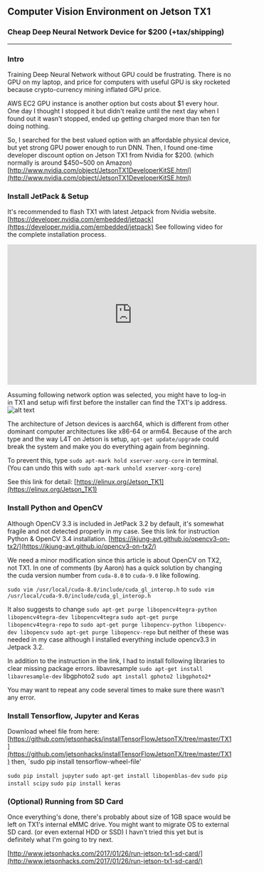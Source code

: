 ## Computer Vision Environment on Jetson TX1
### Cheap Deep Neural Network Device for $200 (+tax/shipping)

---
### Intro

Training Deep Neural Network without GPU could be frustrating. 
There is no GPU on my laptop, and price for computers with useful GPU is sky rocketed because crypto-currency mining inflated GPU price. 

AWS EC2 GPU instance is another option but costs about $1 every hour. One day I thought I stopped it but didn't realize until the next day when I found out it wasn't stopped, ended up getting charged more than ten for doing nothing.

So, I searched for the best valued option with an affordable physical device, but yet strong GPU power enough to run DNN.
Then, I found one-time developer discount option on Jetson TX1 from Nvidia for $200. (which normally is around $450~500 on Amazon)
[http://www.nvidia.com/object/JetsonTX1DeveloperKitSE.html](http://www.nvidia.com/object/JetsonTX1DeveloperKitSE.html)

### Install JetPack & Setup
It's recommended to flash TX1 with latest Jetpack from Nvidia website.
[https://developer.nvidia.com/embedded/jetpack](https://developer.nvidia.com/embedded/jetpack)
See following video for the complete installation process.

<iframe width="560" height="315" src="https://www.youtube.com/embed/DyhRMjaUknQ" frameborder="0" allow="autoplay; encrypted-media" allowfullscreen></iframe>

Assuming following network option was selected, you might have to log-in in TX1 and setup wifi first before the installer can find the TX1's ip address.
![alt text][image1]


The architecture of Jetson devices is aarch64, which is different from other dominant computer architectures like x86-64 or arm64. Because of the arch type and the way L4T on Jetson is setup, `apt-get update/upgrade` could break the system and make you do everything again from beginning.

To prevent this, type `sudo apt-mark hold xserver-xorg-core` in terminal.
(You can undo this with `sudo apt-mark unhold xserver-xorg-core`)

See this link for detail: [https://elinux.org/Jetson_TK1](https://elinux.org/Jetson_TK1)

### Install Python and OpenCV

Although OpenCV 3.3 is included in JetPack 3.2 by default, it's somewhat fragile and not detected properly in my case.
See this link for instruction Python & OpenCV 3.4 installation.
[https://jkjung-avt.github.io/opencv3-on-tx2/](https://jkjung-avt.github.io/opencv3-on-tx2/)

We need a minor modification since this article is about OpenCV on TX2, not TX1.
In one of comments (by Aaron) has a quick solution by changing the cuda version number from `cuda-8.0` to `cuda-9.0` like following.

`sudo vim /usr/local/cuda-8.0/include/cuda_gl_interop.h` to 
`sudo vim /usr/local/cuda-9.0/include/cuda_gl_interop.h`

It also suggests to change
`sudo apt-get purge libopencv4tegra-python libopencv4tegra-dev libopencv4tegra`
`sudo apt-get purge libopencv4tegra-repo`
to
`sudo apt-get purge libopencv-python libopencv-dev libopencv`
`sudo apt-get purge libopencv-repo`
but neither of these was needed in my case although I installed everything include opencv3.3 in Jetpack 3.2.

In addition to the instruction in the link, I had to install following libraries to clear missing package errors.
libavresample
`sudo apt-get install libavresample-dev`
libgphoto2
`sudo apt install gphoto2 libgphoto2*`

You may want to repeat any code several times to make sure there wasn't any error.

### Install Tensorflow, Jupyter and Keras
Download wheel file from here:
[https://github.com/jetsonhacks/installTensorFlowJetsonTX/tree/master/TX1](https://github.com/jetsonhacks/installTensorFlowJetsonTX/tree/master/TX1)
then, `sudo pip install tensorflow-wheel-file'

`sudo pip install jupyter`
`sudo apt-get install libopenblas-dev`
`sudo pip install scipy`
`sudo pip install keras`

### (Optional) Running from SD Card
Once everything's done, there's probably about size of 1GB space would be left on TX1's internal eMMC drive.
You might want to migrate OS to external SD card. (or even external HDD or SSD) I havn't tried this yet but is definitely what I'm going to try next. 

[http://www.jetsonhacks.com/2017/01/26/run-jetson-tx1-sd-card/](http://www.jetsonhacks.com/2017/01/26/run-jetson-tx1-sd-card/)


[//]: # (Image References)
[image1]: http://docs.nvidia.com/jetpack-l4t/content/developertools/mobile/jetpack/images/jetpack_l4t_network_layout.008_600x441.png
